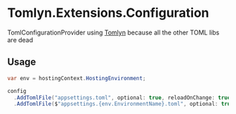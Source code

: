 # Tomlyn.Extensions.Configuration
TomlConfigurationProvider using [Tomlyn](https://github.com/xoofx/Tomlyn) because all the other TOML libs are dead

## Usage

```cs
var env = hostingContext.HostingEnvironment;

config
  .AddTomlFile("appsettings.toml", optional: true, reloadOnChange: true)
  .AddTomlFile($"appsettings.{env.EnvironmentName}.toml", optional: true, reloadOnChange: true);
```
